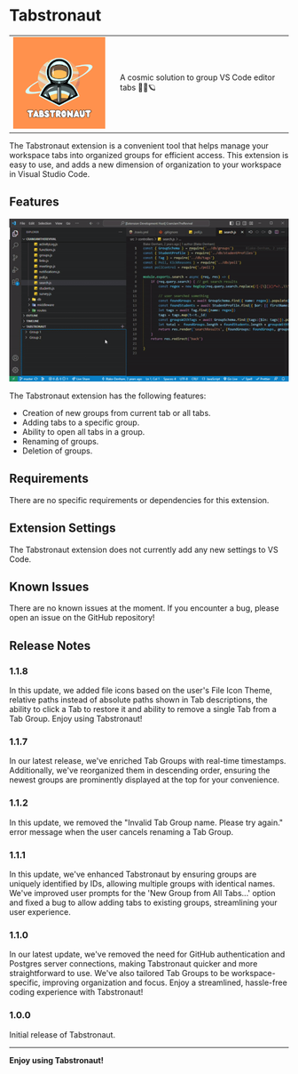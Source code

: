 # Tabstronaut

<table>
  <tr>
    <td><img src="extension/media/Tabstronaut.png" alt="Tabstronaut" width="200"></td>
    <td valign="middle" style="padding-left: 20px;">A cosmic solution to group VS Code editor tabs 👩‍🚀🪐</td>
  </tr>
</table>

The Tabstronaut extension is a convenient tool that helps manage your workspace tabs into organized groups for efficient access. This extension is easy to use, and adds a new dimension of organization to your workspace in Visual Studio Code.

## Features

![Tabstronaut in action](extension/media/tabstronaut-demo.gif)

The Tabstronaut extension has the following features:

- Creation of new groups from current tab or all tabs.
- Adding tabs to a specific group.
- Ability to open all tabs in a group.
- Renaming of groups.
- Deletion of groups.

## Requirements

There are no specific requirements or dependencies for this extension.

## Extension Settings

The Tabstronaut extension does not currently add any new settings to VS Code.

## Known Issues

There are no known issues at the moment. If you encounter a bug, please open an issue on the GitHub repository!

## Release Notes

### 1.1.8
In this update, we added file icons based on the user's File Icon Theme, relative paths instead of absolute paths shown in Tab descriptions, the ability to click a Tab to restore it and ability to remove a single Tab from a Tab Group. Enjoy using Tabstronaut!

### 1.1.7

In our latest release, we've enriched Tab Groups with real-time timestamps. Additionally, we've reorganized them in descending order, ensuring the newest groups are prominently displayed at the top for your convenience.

### 1.1.2

In this update, we removed the "Invalid Tab Group name. Please try again." error message when the user cancels renaming a Tab Group.

### 1.1.1

In this update, we've enhanced Tabstronaut by ensuring groups are uniquely identified by IDs, allowing multiple groups with identical names. We've improved user prompts for the 'New Group from All Tabs...' option and fixed a bug to allow adding tabs to existing groups, streamlining your user experience.

### 1.1.0

In our latest update, we've removed the need for GitHub authentication and Postgres server connections, making Tabstronaut quicker and more straightforward to use. We've also tailored Tab Groups to be workspace-specific, improving organization and focus. Enjoy a streamlined, hassle-free coding experience with Tabstronaut!

### 1.0.0

Initial release of Tabstronaut.

---

**Enjoy using Tabstronaut!**

